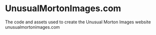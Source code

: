 # UnusualMortonImages.com
The code and assets used to create the Unusual Morton Images website unusualmortonimages.com

